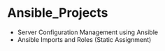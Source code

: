 # Ansible_Projects
- Server Configuration Management using Ansible
- Ansible Imports and Roles (Static Assignment)
